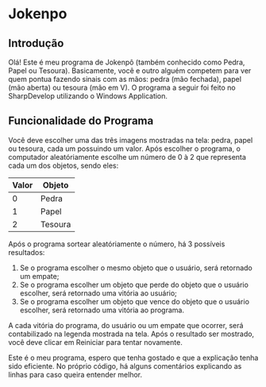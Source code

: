 # Jokenpo
## Introdução
Olá! Este é meu programa de Jokenpô (também conhecido como Pedra, Papel ou Tesoura). Basicamente, você e outro alguém competem para ver quem pontua fazendo sinais com as mãos: pedra (mão fechada), papel (mão aberta) ou tesoura (mão em V). O programa a seguir foi feito no SharpDevelop utilizando o Windows Application.

## Funcionalidade do Programa
Você deve escolher uma das três imagens mostradas na tela: pedra, papel ou tesoura, cada um possuindo um valor. Após escolher o programa, o computador aleatóriamente escolhe um número de 0 à 2 que representa cada um dos objetos, sendo eles:

Valor | Objeto
----- | -------
0 | Pedra
1 | Papel
2 | Tesoura

Após o programa sortear aleatóriamente o número, há 3 possíveis resultados:
1. Se o programa escolher o mesmo objeto que o usuário, será retornado um empate;
2. Se o programa escolher um objeto que perde do objeto que o usuário escolher, será retornado uma vitória ao usuário;
3. Se o programa escolher um objeto que vence do objeto que o usuário escolher, será retornado uma vitória ao programa.

A cada vitória do programa, do usuário ou um empate que ocorrer, será contabilizado na legenda mostrada na tela. Após o resultado ser mostrado, você deve clicar em Reiniciar para tentar novamente.

Este é o meu programa, espero que tenha gostado e que a explicação tenha sido eficiente. No próprio código, há alguns comentários explicando as linhas para caso queira entender melhor.
